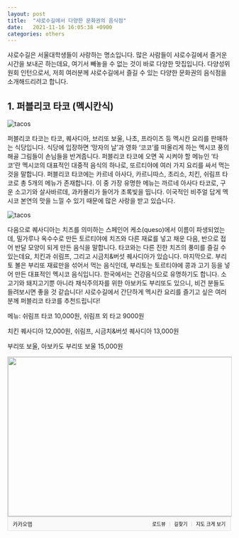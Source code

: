 ```yaml
---
layout: post
title:  "샤로수길에서 다양한 문화권의 음식점"
date:   2021-11-16 16:05:38 +0900
categories: others
---
```

샤로수길은 서울대학생들이 사랑하는 명소입니다. 많은 사람들이 샤로수길에서 즐거운 시간을 보내곤 하는데요, 여기서 빼놓을 수 없는 것이 바로 다양한 맛집입니다. 다양성위원회 인턴으로서, 저희 여러분께 샤로수길에서 즐길 수 있는 다양한 문화권의 음식점을 소개해드리려고 합니다.

## 1. 퍼블리코 타코 (멕시칸식)
![tacos](/assets/images/cuisine/tacos-1.jpg)

퍼블리코 타코는 타코, 퀘사디아, 브리또 보울, 나초, 프라이즈 등 멕시칸 요리를 판매하는 식당입니다. 식당에 입장하면 ‘망자의 날’과 영화 ‘코코’를 떠올리게 하는 멕시코 풍의 해골 그림들이 손님들을 반겨줍니다. 퍼블리코 타코에 오면 꼭 시켜야 할 메뉴인 ‘타코’란 멕시코의 대표적인 대중적 음식의 하나로, 또르티야에 여러 가지 요리를 싸서 먹는 것을 말합니다. 퍼블리코 타코에는 카르네 아사다, 카르니따스, 초리소, 치킨, 쉬림프 타코로 총 5개의 메뉴가 존재합니다. 이 중 가장 유명한 메뉴는 까르네 아사다 타코로, 구운 소고기와 살사바르데, 과카몰리가 들어가 초록빛을 띱니다. 이국적인 비주얼 답게 멕시코 본연의 맛을 느낄 수 있기 때문에 많은 사랑을 받고 있습니다. 

![tacos](/assets/images/cuisine/tacos-2.jpg) 

다음으로 퀘사디아는 치즈를 의미하는 스페인어 케소(queso)에서 이름이 파생되었는데, 밀가루나 옥수수로 만든 토르티야에 치즈와 다른 재료를 넣고 채운 다음, 반으로 접어 반달 모양이 되게 만든 음식을 말합니다. 타코와는 다른 진한 치즈의 풍미를 즐길 수 있는데요, 치킨과 쉬림프, 그리고 시금치&버섯 퀘사디아가 있습니다. 마지막으로. 부리토 볼은 부리또 재료만을 섞어서 먹는 음식인데, 부리토는 토르티야에 콩과 고기 등을 넣어 만든 대표적인 멕시코 음식입니다. 한국에서는 건강음식으로 유명하기도 합니다. 소고기와 돼지고기뿐 아니라 채식주의자를 위한 아보카도 부리또도 있으니, 비건 분들도 들려보시면 좋을 것 같습니다! 샤로수길에서 간단하게 멕시칸 요리를 즐기고 싶은 여러분께 퍼블리코 타코를 추천드립니다!

메뉴: 쉬림프 타코 10,000원, 쉬림프 외 타고 9000원

치킨 퀘사디아 12,000원, 쉬림프, 시금치&버섯 퀘사디아 13,000원

부리또 보울, 아보카도 부리또 보울 15,000원

<div style="font:normal normal 400 12px/normal dotum, sans-serif; width:100%; height:100%; color:#333; position:relative"><div style="height: 360px;"><a href="https://map.kakao.com/?urlX=490764.0&amp;urlY=1105064.0&amp;itemId=569989022&amp;q=%ED%8D%BC%EB%B8%94%EB%A6%AC%EC%BD%94%ED%83%80%EC%BD%94&amp;srcid=569989022&amp;map_type=TYPE_MAP&amp;from=roughmap" target="_blank"><img class="map" src="http://t1.daumcdn.net/roughmap/imgmap/f5c3495f30c2e4274bb8640009c6f1f50e2b8cf994e82fbd97e64d021ddf65db" style="border:1px solid #ccc;" width="638px" height="358px"></a></div><div style="overflow: hidden; padding: 7px 11px; border: 1px solid rgba(0, 0, 0, 0.1); border-radius: 0px 0px 2px 2px; background-color: rgb(249, 249, 249);"><a href="https://map.kakao.com" target="_blank" style="float: left;"><img src="//t1.daumcdn.net/localimg/localimages/07/2018/pc/common/logo_kakaomap.png" alt="카카오맵" style="display:block;width:72px;height:16px" width="72" height="16"></a><div style="float: right; position: relative; top: 1px; font-size: 11px;"><a target="_blank" href="https://map.kakao.com/?from=roughmap&amp;srcid=569989022&amp;confirmid=569989022&amp;q=%ED%8D%BC%EB%B8%94%EB%A6%AC%EC%BD%94%ED%83%80%EC%BD%94&amp;rv=on" style="float:left;height:15px;padding-top:1px;line-height:15px;color:#000;text-decoration: none;">로드뷰</a><span style="width: 1px;padding: 0;margin: 0 8px 0 9px;height: 11px;vertical-align: top;position: relative;top: 2px;border-left: 1px solid #d0d0d0;float: left;"></span><a target="_blank" href="https://map.kakao.com/?from=roughmap&amp;eName=%ED%8D%BC%EB%B8%94%EB%A6%AC%EC%BD%94%ED%83%80%EC%BD%94&amp;eX=490764.0&amp;eY=1105064.0" style="float:left;height:15px;padding-top:1px;line-height:15px;color:#000;text-decoration: none;">길찾기</a><span style="width: 1px;padding: 0;margin: 0 8px 0 9px;height: 11px;vertical-align: top;position: relative;top: 2px;border-left: 1px solid #d0d0d0;float: left;"></span><a target="_blank" href="https://map.kakao.com?map_type=TYPE_MAP&amp;from=roughmap&amp;srcid=569989022&amp;itemId=569989022&amp;q=%ED%8D%BC%EB%B8%94%EB%A6%AC%EC%BD%94%ED%83%80%EC%BD%94&amp;urlX=490764.0&amp;urlY=1105064.0" style="float:left;height:15px;padding-top:1px;line-height:15px;color:#000;text-decoration: none;">지도 크게 보기</a></div></div></div>


## 2. 분짜하노이(베트남식)
!["Bun Cha"](/assets/images/cuisine/buncha-1.jpg)

다음은 많은 학생들이 사랑하는 베트남 음식점, 분짜 하노이입니다. 분짜 하노이의 대표 메뉴는 분짜와 쌀국수, 그리고 반미입니다. 쌀국수와 달리 분짜와 반미는 아직 모르는 사람들이 많습니다. 분짜는 새콤달콤한 맛이 나는 느억맘 소스에 쌀국수와 숯불에 구운 돼지고기, 채소를 함께 적셔먹는 음식이다. 돼지고기를 소스에 찍어 먹는 것이 익숙하지 않을 수 있지만, 한번 먹는다면 다시는 잊지 못할 맛이 될 것입니다. 돼지고기의 느끼함을 상큼한 소스가 중화시켜 계속해서 입에 넣고싶어지는 매력이 있습니다. 반미는 베트남식 바게트빵 샌드위치입니다. 베트남이 프랑스의 식민지배를 받던 시절 프랑스의 식문화가 유입되어 만들어진 음식으로, 동 서양의 매력을 모두 담고 있습니다. 얼핏 보면 샌드위치와 비슷해 보이지만, 반미는 바게트 빵에 돼지고기, 새우완자, 채소, 그리고 간장과 느악맘 등의 소스를 쳐서 먹습니다. 반미는 베트남을 대표하는 길거리 음식으로, 간단하면서도 든든하게 배를 채울 수 있는 메뉴입니다. 이곳의 쌀국수 또한 특별한데요, 가장 인기있는 메뉴는 매운곱창쌀국수 입니다. 쫄깃한 곱창과 매콤한 국물이 완벽한 조화를 이루는 매운곱창쌀국수는 많은 사랑을 받고 있습니다. 맛있는 베트남 음식을 합리적인 가격에 즐기고 싶으신 분들에게 분짜 하노이를 추천드립니다!

메뉴: 반미(Saigon baguette) 6500원

하노이분짜 14,000원

하노이쌀국수 9,500원

매운곱창쌀국수 13,000원

<div style="font:normal normal 400 12px/normal dotum, sans-serif; width:100%; height:100%; color:#333; position:relative"><div style="height: 360px;"><a href="https://map.kakao.com/?urlX=489523.0&amp;urlY=1105412.0&amp;itemId=1138403559&amp;q=%EB%B6%84%EC%A7%9C%ED%95%98%EB%85%B8%EC%9D%B4%20%EC%84%9C%EC%9A%B8%EB%8C%80%EC%9E%85%EA%B5%AC%EC%A0%90&amp;srcid=1138403559&amp;map_type=TYPE_MAP&amp;from=roughmap" target="_blank"><img class="map" src="http://t1.daumcdn.net/roughmap/imgmap/fa05fc37db05f08d698b219e4f378b0c2700549d84a7b7cac803178f8fa8ce14" style="border:1px solid #ccc;" width="638px" height="358px"></a></div><div style="overflow: hidden; padding: 7px 11px; border: 1px solid rgba(0, 0, 0, 0.1); border-radius: 0px 0px 2px 2px; background-color: rgb(249, 249, 249);"><a href="https://map.kakao.com" target="_blank" style="float: left;"><img src="//t1.daumcdn.net/localimg/localimages/07/2018/pc/common/logo_kakaomap.png" alt="카카오맵" style="display:block;width:72px;height:16px" width="72" height="16"></a><div style="float: right; position: relative; top: 1px; font-size: 11px;"><a target="_blank" href="https://map.kakao.com/?from=roughmap&amp;srcid=1138403559&amp;confirmid=1138403559&amp;q=%EB%B6%84%EC%A7%9C%ED%95%98%EB%85%B8%EC%9D%B4%20%EC%84%9C%EC%9A%B8%EB%8C%80%EC%9E%85%EA%B5%AC%EC%A0%90&amp;rv=on" style="float:left;height:15px;padding-top:1px;line-height:15px;color:#000;text-decoration: none;">로드뷰</a><span style="width: 1px;padding: 0;margin: 0 8px 0 9px;height: 11px;vertical-align: top;position: relative;top: 2px;border-left: 1px solid #d0d0d0;float: left;"></span><a target="_blank" href="https://map.kakao.com/?from=roughmap&amp;eName=%EB%B6%84%EC%A7%9C%ED%95%98%EB%85%B8%EC%9D%B4%20%EC%84%9C%EC%9A%B8%EB%8C%80%EC%9E%85%EA%B5%AC%EC%A0%90&amp;eX=489523.0&amp;eY=1105412.0" style="float:left;height:15px;padding-top:1px;line-height:15px;color:#000;text-decoration: none;">길찾기</a><span style="width: 1px;padding: 0;margin: 0 8px 0 9px;height: 11px;vertical-align: top;position: relative;top: 2px;border-left: 1px solid #d0d0d0;float: left;"></span><a target="_blank" href="https://map.kakao.com?map_type=TYPE_MAP&amp;from=roughmap&amp;srcid=1138403559&amp;itemId=1138403559&amp;q=%EB%B6%84%EC%A7%9C%ED%95%98%EB%85%B8%EC%9D%B4%20%EC%84%9C%EC%9A%B8%EB%8C%80%EC%9E%85%EA%B5%AC%EC%A0%90&amp;urlX=489523.0&amp;urlY=1105412.0" style="float:left;height:15px;padding-top:1px;line-height:15px;color:#000;text-decoration: none;">지도 크게 보기</a></div></div></div>

## 3. 씨앗양식 (한식과 양식이 크로스 오버)
<!-- ![italy](/assets/images/cuisine/italia.jpg) -->

다음은 이탈리안 양식집인 ‘씨앗양식’입니다. 샤로수길에는 많은 양식집이 있습니다. 그러나 씨앗양식은 많은 학생들이 알지 못하는 숨겨진 맛집입니다. 분위기도 아늑하고, 가격도 합리적인 편이기 때문에 양식을 즐기고 싶은 학생들이 즐겨 찾는 식당이기도 합니다. 또 이곳의 특별한 점은 한식과 양식이 크로스 오버된 메뉴를 즐길 수 있다는 것입니다.
얼큰 뚝배기 파스타는 씨앗양식에서 가장 인기 있는 메뉴 중 하나입니다. 뚝배기는 국물 요리를 담는 한국의 전통적인 그릇인데, 특이하게도 이 곳은 파스타를 뚝배기에 담아서 냅니다. 파스타는 토마토 베이스에 굉장히 매콤해서 함께 나온 치킨밥과 반드시 같이 먹어야 합니다. 낙지젓 로제 파스타도 씨앗양식을 대표하는 메뉴인데요, 낙지젓은 젓갈의 한 종류로 낙지를 소금과 양념에 절인 한국의 전통 음식을 뜻합니다. 낙지젓과 로제파스타, 굉장히 안 어울릴 것 같지만 실제로 먹어보면 낙지젓의 짭짤함과 로제파스타의 고소함이 환상적으로 어우러집니다. 가히 동서양의 만남이라고 할 수 있겠습니다. 여기에 인심 좋은 찹스테이크와 피자도 빠질 수 없겠죠! 아늑한 레스토랑에서 부담스럽지 않은 한식과 양식의 크로스오버를 즐기고 싶은 분들께 씨앗양식을 추천드립니다.

<img style="float: right; width:300px; height: 300px;" src="/assets/images/cuisine/italia.jpg">

메뉴: 얼큰 뚝배기 파스타(+ 치킨밥) 13,000원

낙지젓 로제파스타 10,000원

반숙 오믈렛 필라프 9,000원

찹스테이크 14,000원

고르곤졸라 피자 12,000원

<div style="font:normal normal 400 12px/normal dotum, sans-serif; top: 10px; width:100%; height:100%; color:#333; position:relative"><div style="height: 360px;"><a href="https://map.kakao.com/?urlX=489826.0&amp;urlY=1105420.0&amp;itemId=1982406344&amp;q=%EC%94%A8%EC%95%97%EC%96%91%EC%8B%9D&amp;srcid=1982406344&amp;map_type=TYPE_MAP&amp;from=roughmap" target="_blank"><img class="map" src="http://t1.daumcdn.net/roughmap/imgmap/79dc3f5d0a595a591e26ab494a28d2bee549b6f72590180eb004c97cff3182f5" style="border:1px solid #ccc;" width="638px" height="358px"></a></div><div style="overflow: hidden; padding: 7px 11px; border: 1px solid rgba(0, 0, 0, 0.1); border-radius: 0px 0px 2px 2px; background-color: rgb(249, 249, 249);"><a href="https://map.kakao.com" target="_blank" style="float: left;"><img src="//t1.daumcdn.net/localimg/localimages/07/2018/pc/common/logo_kakaomap.png" alt="카카오맵" style="display:block;width:72px;height:16px" width="72" height="16"></a><div style="float: right; position: relative; top: 1px; font-size: 11px;"><a target="_blank" href="https://map.kakao.com/?from=roughmap&amp;srcid=1982406344&amp;confirmid=1982406344&amp;q=%EC%94%A8%EC%95%97%EC%96%91%EC%8B%9D&amp;rv=on" style="float:left;height:15px;padding-top:1px;line-height:15px;color:#000;text-decoration: none;">로드뷰</a><span style="width: 1px;padding: 0;margin: 0 8px 0 9px;height: 11px;vertical-align: top;position: relative;top: 2px;border-left: 1px solid #d0d0d0;float: left;"></span><a target="_blank" href="https://map.kakao.com/?from=roughmap&amp;eName=%EC%94%A8%EC%95%97%EC%96%91%EC%8B%9D&amp;eX=489826.0&amp;eY=1105420.0" style="float:left;height:15px;padding-top:1px;line-height:15px;color:#000;text-decoration: none;">길찾기</a><span style="width: 1px;padding: 0;margin: 0 8px 0 9px;height: 11px;vertical-align: top;position: relative;top: 2px;border-left: 1px solid #d0d0d0;float: left;"></span><a target="_blank" href="https://map.kakao.com?map_type=TYPE_MAP&amp;from=roughmap&amp;srcid=1982406344&amp;itemId=1982406344&amp;q=%EC%94%A8%EC%95%97%EC%96%91%EC%8B%9D&amp;urlX=489826.0&amp;urlY=1105420.0" style="float:left;height:15px;padding-top:1px;line-height:15px;color:#000;text-decoration: none;">지도 크게 보기</a></div></div></div>

## 4. 텐동 요츠야 (일본식)
![japanese](/assets/images/cuisine/japan-1.jpg)
<!-- ![japanese](/assets/images/cuisine/japan-2.jpg) -->

텐동 요츠야는 샤로수길에서 가장 유명한 일식 레스토랑입니다. 길면 한 시간 이상 기다려야 할 때도 있습니다. 그러나 한 시간을 기다릴 가치가 있는 식당입니다. 텐동 요츠야의 주 메뉴는 바로 ‘텐동’입니다. 텐동은 튀김 덮밥으로, 튀김을 뜻하는 일본어인 ‘덴뿌라’와 덮밥을 뜻하는 ‘동’이 합쳐져서 만들어진 말입니다. 올라가는 튀김 종류는 주로 새우, 단호박, 오징어, 가지, 연근, 꽈리고추, 붕장어, 온천달걀, 김, 등이 있습니다. 튀김이 덮이는 작은 그릇이 얹어져 나오는데, 튀김이 크고 많기 때문에 이 그릇에 튀김을 덜어가며 먹는다. 그리고 계란은 반숙으로 나오는데 이 반숙계란을 밥 위에 터뜨려서 먹는 것이 기본적인 식사방법입니다. 밥에 튀김을 얹어 먹는 것은 조금 느끼하기 때문에, 간장 소스와 와사비를 적절하게 곁들여 먹는 것이 중요합니다. 다른 국가에서도 튀김을 즐겨먹긴 하지만, 튀김을 밥과 함께 먹는 경우는 일본이 유일하다고 할 수 있습니다. 그렇기 때문에 텐동 요츠야를 방문하면 한 번도 경험해보지 못한 맛을 즐길 수 있습니다. 구성되는 튀김의 종류에 따라 다양한 메뉴를 선택할 수 있습니다. 깔끔한 맛을 원한다면 기본 텐동을, 푸짐한 한 상을 원한다면 다양한 튀김이 올라간 스페샬 텐동을 선택할 수 있습니다. 여기에 하이볼까지 곁들인다면 정말 최고의 만찬이 될 것입니다. 라멘과 스시 말고 다른 일식을 시도해 보고픈 분들께 텐동 요츠야를 추천합니다!

<!-- <img style="float: right; width:250px; height: 250px;" src="/assets/images/cuisine/japan-2.jpg"> -->

메뉴: 텐동요츠야 8,000원

스페샬텐동 15,000원

에비죠텐동 12,000원

토쿠죠텐동 13,000원

전복텐동 12,000원

<div style="font:normal normal 400 12px/normal dotum, sans-serif; top: 10px; width: 100%; height:100%; color:#333; position:relative"><div style="height: 360px;"><a href="https://map.kakao.com/?urlX=489935.0&amp;urlY=1105423.0&amp;itemId=1226967920&amp;q=%ED%85%90%EB%8F%99%EC%9A%94%EC%B8%A0%EC%95%BC&amp;srcid=1226967920&amp;map_type=TYPE_MAP&amp;from=roughmap" target="_blank"><img class="map" src="http://t1.daumcdn.net/roughmap/imgmap/59505cd802ab66329faec37616953f046b50f6b1d29c96866b869581d7f87b1c" style="border:1px solid #ccc;" width="638px" height="358px"></a></div><div style="overflow: hidden; padding: 7px 11px; border: 1px solid rgba(0, 0, 0, 0.1); border-radius: 0px 0px 2px 2px; background-color: rgb(249, 249, 249);"><a href="https://map.kakao.com" target="_blank" style="float: left;"><img src="//t1.daumcdn.net/localimg/localimages/07/2018/pc/common/logo_kakaomap.png" alt="카카오맵" style="display:block;width:72px;height:16px" width="72" height="16"></a><div style="float: right; position: relative; top: 1px; font-size: 11px;"><a target="_blank" href="https://map.kakao.com/?from=roughmap&amp;srcid=1226967920&amp;confirmid=1226967920&amp;q=%ED%85%90%EB%8F%99%EC%9A%94%EC%B8%A0%EC%95%BC&amp;rv=on" style="float:left;height:15px;padding-top:1px;line-height:15px;color:#000;text-decoration: none;">로드뷰</a><span style="width: 1px;padding: 0;margin: 0 8px 0 9px;height: 11px;vertical-align: top;position: relative;top: 2px;border-left: 1px solid #d0d0d0;float: left;"></span><a target="_blank" href="https://map.kakao.com/?from=roughmap&amp;eName=%ED%85%90%EB%8F%99%EC%9A%94%EC%B8%A0%EC%95%BC&amp;eX=489935.0&amp;eY=1105423.0" style="float:left;height:15px;padding-top:1px;line-height:15px;color:#000;text-decoration: none;">길찾기</a><span style="width: 1px;padding: 0;margin: 0 8px 0 9px;height: 11px;vertical-align: top;position: relative;top: 2px;border-left: 1px solid #d0d0d0;float: left;"></span><a target="_blank" href="https://map.kakao.com?map_type=TYPE_MAP&amp;from=roughmap&amp;srcid=1226967920&amp;itemId=1226967920&amp;q=%ED%85%90%EB%8F%99%EC%9A%94%EC%B8%A0%EC%95%BC&amp;urlX=489935.0&amp;urlY=1105423.0" style="float:left;height:15px;padding-top:1px;line-height:15px;color:#000;text-decoration: none;">지도 크게 보기</a></div></div></div>

## 5. 제주상회 (한식)
![jeju](/assets/images/cuisine/jeju-1.jpg)

제주상회는 제주도의 전통 음식을 먹을 수 있는 식당입니다. 예로부터 제주도는 한반도와 떨어져 있었기 때문에, 내륙과는 다른 독특한 고유의 음식문화를 발전해왔습니다. 제주상회에서 꼭 먹어보아야 할 메뉴는 고기국수입니다. 고기국수는 말 그대로 사골 국물에 보쌈고기가 올라간 국수요리입니다. 추운 겨울에 더욱 생각이 나는 따뜻한 음식입니다. 국수 위에 올라가는 고기를 돔베고기라고 하는데, 제주도 방언에서 돔베는 도마입니다. 즉, 돔베고기는 담백하게 찐 돼지고기를 도마에 먹기 좋게 썰은 것을 의미합니다. 돔베고기는 무척 부드럽고 담백해서 사골 국물과 함께 먹어도 전혀 느끼하지 않습니다. 몸국은 제주도의 해초 ‘모자반’을 진한 사골육수와 함께 끓여낸 제주도의 전통 국입니다. 제주도는 섬이기 때문에 해산물을 이용한 요리가 발달했는데, 몸국 또한 그 중 하나입니다. 몸국은 해산물 특유의 개운함과 사골육수의 고소함을 모두 맛볼 수 있는 맛있는 요리입니다. 이 외에도 돔베고기가 올라간 비빔국수와 제주도식 찹쌀순대 역시 제주상회가 자랑하는 제주도 요리입니다. 제주도에서 고기국수를 먹어본 편집자의 의견으로는, 제주상회의 고기국수가 제주도에서 먹은 고기국수와 차이가 없다고 생각합니다. 제주상회에 온다면 샤로수길에서 제주도를 맛볼 수 있을 것입니다.

<img style="float: right; width:250px; height: 250px;" src="/assets/images/cuisine/jeju-2.jpg">

메뉴: 고기국수 8,500원

고기국밥 8,500원

비빔국수 8,500원

돔베고기 (보통)25,000원

몸국 8,000원

제주 찹쌀순대 13,000원

<div style="font:normal normal 400 12px/normal dotum, sans-serif; width:100%; height:100%; color:#333; position:relative"><div style="height: 360px;"><a href="https://map.kakao.com/?urlX=490793.0&amp;urlY=1104940.0&amp;itemId=27436494&amp;q=%EC%A0%9C%EC%A3%BC%EC%83%81%ED%9A%8C&amp;srcid=27436494&amp;map_type=TYPE_MAP&amp;from=roughmap" target="_blank"><img class="map" src="http://t1.daumcdn.net/roughmap/imgmap/f5c676c98d3b9b86f3c3b567c00d0e2dac44d0d7b24b7af23028454c0920072d" style="border:1px solid #ccc;" width="638px" height="358px"></a></div><div style="overflow: hidden; padding: 7px 11px; border: 1px solid rgba(0, 0, 0, 0.1); border-radius: 0px 0px 2px 2px; background-color: rgb(249, 249, 249);"><a href="https://map.kakao.com" target="_blank" style="float: left;"><img src="//t1.daumcdn.net/localimg/localimages/07/2018/pc/common/logo_kakaomap.png" alt="카카오맵" style="display:block;width:72px;height:16px" width="72" height="16"></a><div style="float: right; position: relative; top: 1px; font-size: 11px;"><a target="_blank" href="https://map.kakao.com/?from=roughmap&amp;srcid=27436494&amp;confirmid=27436494&amp;q=%EC%A0%9C%EC%A3%BC%EC%83%81%ED%9A%8C&amp;rv=on" style="float:left;height:15px;padding-top:1px;line-height:15px;color:#000;text-decoration: none;">로드뷰</a><span style="width: 1px;padding: 0;margin: 0 8px 0 9px;height: 11px;vertical-align: top;position: relative;top: 2px;border-left: 1px solid #d0d0d0;float: left;"></span><a target="_blank" href="https://map.kakao.com/?from=roughmap&amp;eName=%EC%A0%9C%EC%A3%BC%EC%83%81%ED%9A%8C&amp;eX=490793.0&amp;eY=1104940.0" style="float:left;height:15px;padding-top:1px;line-height:15px;color:#000;text-decoration: none;">길찾기</a><span style="width: 1px;padding: 0;margin: 0 8px 0 9px;height: 11px;vertical-align: top;position: relative;top: 2px;border-left: 1px solid #d0d0d0;float: left;"></span><a target="_blank" href="https://map.kakao.com?map_type=TYPE_MAP&amp;from=roughmap&amp;srcid=27436494&amp;itemId=27436494&amp;q=%EC%A0%9C%EC%A3%BC%EC%83%81%ED%9A%8C&amp;urlX=490793.0&amp;urlY=1104940.0" style="float:left;height:15px;padding-top:1px;line-height:15px;color:#000;text-decoration: none;">지도 크게 보기</a></div></div></div>

## 6. 옷살 (인도식)

다음으로 소개할 옷살은 인도 정통 요리 전문점입니다. 옷살은 “배고픈 자를 배부르게 해준다”는 의미를 가지고 있는 북인도 재력의 신 이름입니다. 다양한 신을 믿는 인도의 종교적 특징이 잘 드러나는 이름입니다. 직원분들도 인도 전통의상을 입고 있어서 정말 인도에 온 것 같은 느낌을 받을 수 이습니다. 옷살의 특징은 메뉴가 매우 다양하다는 것입니다. 탄두리 치킨, 탄두리 새우, 탄두리 난 등 탄두리 스페셜 메뉴와 양고기 꼬르마, 해산물 빈달루, 파락 파니르, 해산물 커리 피자, 해산물 커리 파스타, 인도 쌀밥 등 다양한 커리 스페셜을 즐길 수 있습니다.

![indian](/assets/images/cuisine/indian.jpg)

탄두리는 화덕을 뜻하는 단어인 탄두르(Tandoor)에서 파생된 말로, 탄두르에서 익힌 요리를 뜻합니다. 탄두르는 인도에서 오븐이나 그릴 역할을 하며, 간접열로 음식을 익힙니다. 대표적인 메뉴가 바로 탄두리 치킨입니다. 커리는 말할 필요가 없는 인도 음식으로, 양고기부터 해산물까지 굉장히 다양한 종류가 있습니다. 심지어는 커리를 이용한 피자와 파스타가 있을 정도로 세계화가 된 메뉴이기도 합니다. 옷살에서 탄두리와 커리 말고도 놓쳐서는 안될 것이 있습니다. 바로 라씨입니다. 라씨는 인도의 전통 음료로, 요거트 원액과 과일을 넣어서 만드는 음료입니다. 건강과 미용에 탁월한 효과를 가지고 있어서 여성들도 즐겨 마시는 음료이기도 합니다. 상큼한 라씨를 마셔야지만 진정으로 인도 요리를 즐겼다고 할 수 있을 것입니다. 이처럼 옷살은 이름부터 메뉴까지 인도의 향기를 흠뻑 즐길 수 있는 식당입니다. ‘진짜’ 인도 요리를 경험하고 싶으신 분들에게 옷살을 강력하게 추천합니다.

메뉴: 탄두리치킨 (1마리) 19,000원

버터치킨커리 11,000원

탄두리왕새우 (5마리) 27,000원

라차파라타 3,500원

라씨 4,000원

<div style="font:normal normal 400 12px/normal dotum, sans-serif; width:100%; height:100%; color:#333; position:relative"><div style="height: 360px;"><a href="https://map.kakao.com/?urlX=489607.0&amp;urlY=1105648.0&amp;itemId=12740961&amp;q=%EC%98%B7%EC%82%B4&amp;srcid=12740961&amp;map_type=TYPE_MAP&amp;from=roughmap" target="_blank"><img class="map" src="http://t1.daumcdn.net/roughmap/imgmap/967f022db6aa0e1ef1b5b9ee2b2e5f8321742dd05b87a3cc090067be89e13382" style="border:1px solid #ccc;" width="638px" height="358px"></a></div><div style="overflow: hidden; padding: 7px 11px; border: 1px solid rgba(0, 0, 0, 0.1); border-radius: 0px 0px 2px 2px; background-color: rgb(249, 249, 249);"><a href="https://map.kakao.com" target="_blank" style="float: left;"><img src="//t1.daumcdn.net/localimg/localimages/07/2018/pc/common/logo_kakaomap.png" alt="카카오맵" style="display:block;width:72px;height:16px" width="72" height="16"></a><div style="float: right; position: relative; top: 1px; font-size: 11px;"><a target="_blank" href="https://map.kakao.com/?from=roughmap&amp;srcid=12740961&amp;confirmid=12740961&amp;q=%EC%98%B7%EC%82%B4&amp;rv=on" style="float:left;height:15px;padding-top:1px;line-height:15px;color:#000;text-decoration: none;">로드뷰</a><span style="width: 1px;padding: 0;margin: 0 8px 0 9px;height: 11px;vertical-align: top;position: relative;top: 2px;border-left: 1px solid #d0d0d0;float: left;"></span><a target="_blank" href="https://map.kakao.com/?from=roughmap&amp;eName=%EC%98%B7%EC%82%B4&amp;eX=489607.0&amp;eY=1105648.0" style="float:left;height:15px;padding-top:1px;line-height:15px;color:#000;text-decoration: none;">길찾기</a><span style="width: 1px;padding: 0;margin: 0 8px 0 9px;height: 11px;vertical-align: top;position: relative;top: 2px;border-left: 1px solid #d0d0d0;float: left;"></span><a target="_blank" href="https://map.kakao.com?map_type=TYPE_MAP&amp;from=roughmap&amp;srcid=12740961&amp;itemId=12740961&amp;q=%EC%98%B7%EC%82%B4&amp;urlX=489607.0&amp;urlY=1105648.0" style="float:left;height:15px;padding-top:1px;line-height:15px;color:#000;text-decoration: none;">지도 크게 보기</a></div></div></div>

## 

이처럼 샤로수길에는 다양한 문화권의 음식을 즐길 수 있는 식당이 많습니다. 코로나 백신 접종률이 늘며 식당 제한이 풀리고 있는 만큼, 서울대를 다니는 동안 샤로수길의 많은 식당들을 즐겨보는 것을 강력하게 추천합니다! (+ 여러분의 최애 식당은 어디인가요? 코멘트 창에 자유롭게 의견 남겨주시면 감사하겠습니다!)









